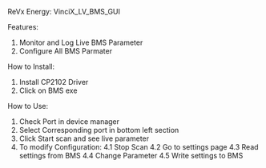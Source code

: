 ReVx Energy: VinciX_LV_BMS_GUI

Features:

1. Monitor and Log Live BMS Parameter
2. Configure All BMS Parmater

How to Install:

1. Install CP2102 Driver
2. Click on BMS exe

How to Use:

1. Check Port in device manager
2. Select Corresponding port in bottom left section
3. Click Start scan and see live parameter
4. To modify Configuration:
   4.1 Stop Scan
   4.2 Go to settings page
   4.3 Read settings from BMS
   4.4 Change Parameter
   4.5 Write settings to BMS
